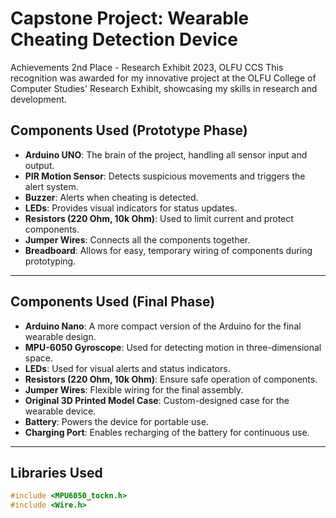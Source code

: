 # Capstone Project: Wearable Cheating Detection Device
Achievements
2nd Place - Research Exhibit 2023, OLFU CCS
This recognition was awarded for my innovative project at the OLFU College of Computer Studies' Research Exhibit, showcasing my skills in research and development.

## Components Used (Prototype Phase)

- **Arduino UNO**: The brain of the project, handling all sensor input and output.
- **PIR Motion Sensor**: Detects suspicious movements and triggers the alert system.
- **Buzzer**: Alerts when cheating is detected.
- **LEDs**: Provides visual indicators for status updates.
- **Resistors (220 Ohm, 10k Ohm)**: Used to limit current and protect components.
- **Jumper Wires**: Connects all the components together.
- **Breadboard**: Allows for easy, temporary wiring of components during prototyping.

---

## Components Used (Final Phase)

- **Arduino Nano**: A more compact version of the Arduino for the final wearable design.
- **MPU-6050 Gyroscope**: Used for detecting motion in three-dimensional space.
- **LEDs**: Used for visual alerts and status indicators.
- **Resistors (220 Ohm, 10k Ohm)**: Ensure safe operation of components.
- **Jumper Wires**: Flexible wiring for the final assembly.
- **Original 3D Printed Model Case**: Custom-designed case for the wearable device.
- **Battery**: Powers the device for portable use.
- **Charging Port**: Enables recharging of the battery for continuous use.

---

## Libraries Used

```cpp
#include <MPU6050_tockn.h>
#include <Wire.h>

